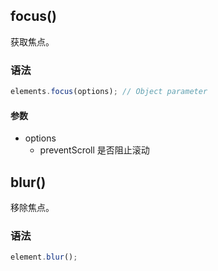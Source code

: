 
## focus()
获取焦点。  
### 语法
```js
elements.focus(options); // Object parameter
```
#### 参数
- options
  - preventScroll 是否阻止滚动

## blur()
移除焦点。  
### 语法
```js
element.blur();
```
